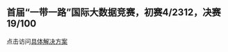 ## 首届“一带一路”国际大数据竞赛，初赛4/2312，决赛19/100
点击访问[具体解决方案](https://tensionfly.github.io/experience/baidudianshi/)
